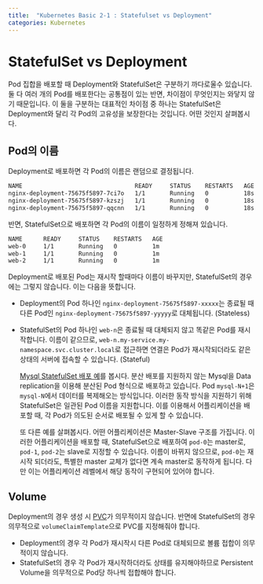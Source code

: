 ```yaml
---
title:  "Kubernetes Basic 2-1 : Statefulset vs Deployment"
categories: Kubernetes
---
```


# StatefulSet vs Deployment

Pod 집합을 배포할 때 Deployment와 StatefulSet은 구분하기 까다로울수 있습니다. 둘 다 여러 개의 Pod를 배포한다는 공통점이 있는 반면, 차이점이 무엇인지는 와닿지 않기 때문입니다. 이 둘을 구분하는 대표적인 차이점 중 하나는 StatefulSet은 Deployment와 달리 각 Pod의 고유성을 보장한다는 것입니다. 어떤 것인지 살펴봅시다.

## Pod의 이름

Deployment로 배포하면 각 Pod의 이름은 랜덤으로 결정됩니다.

```bash
NAME                                READY     STATUS    RESTARTS   AGE       LABELS
nginx-deployment-75675f5897-7ci7o   1/1       Running   0          18s       app=nginx,pod-template-hash=3123191453
nginx-deployment-75675f5897-kzszj   1/1       Running   0          18s       app=nginx,pod-template-hash=3123191453
nginx-deployment-75675f5897-qqcnn   1/1       Running   0          18s       app=nginx,pod-template-hash=3123191453
```

반면, StatefulSet으로 배포하면 각 Pod의 이름이 일정하게 정해져 있습니다.

```bash
NAME      READY     STATUS    RESTARTS   AGE
web-0     1/1       Running   0          1m
web-1     1/1       Running   0          1m
web-2     1/1       Running   0          1m
```

Deployment로 배포된 Pod는 재시작 할때마다 이름이 바꾸지만, StatefulSet의 경우에는 그렇지 않습니다. 이는 다음을 뜻합니다.

- Deployment의 Pod 하나인 `nginx-deployment-75675f5897-xxxxx`는 종료될 때 다른 Pod인 `nginx-deployment-75675f5897-yyyyy`로 대체됩니다. (Stateless)
- StatefulSet의 Pod 하나인 `web-n`은 종료될 때 대체되지 않고 똑같은 Pod를 재시작합니다. 이름이 같으므로, `web-n.my-service.my-namespace.svc.cluster.local`로 접근하면 연결은 Pod가 재시작되더라도 같은 상태의 서버에 접속할 수 있습니다. (Stateful)  
  
  [Mysql StatefulSet 배포 예](https://kubernetes.io/docs/tasks/run-application/run-replicated-stateful-application/#understanding-stateful-pod-initialization)를 봅시다. 분산 배포를 지원하지 않는 Mysql을 Data replication을 이용해 분산된 Pod 형식으로 배포하고 있습니다. Pod `mysql-N+1`은 `mysql-N`에서 데이터를 복제해오는 방식입니다. 이러한 동작 방식을 지원하기 위해 StatefulSet은 일관된 Pod 이름을 지원합니다. 이를 이용해서 어플리케이션을 배포할 때, 각 Pod가 의도된 순서로 배포될 수 있게 할 수 있습니다.  
  
  또 다른 예를 살펴봅시다. 어떤 어플리케이션은 Master-Slave 구조를 가집니다. 이러한 어플리케이션을 배포할 때, StatefulSet으로 배포하여 `pod-0`는 master로, `pod-1`, `pod-2`는 slave로 지정할 수 있습니다. 이름이 바뀌지 않으므로, `pod-0`는 재시작 되더라도, 특별한 master 교체가 없다면 계속 master로 동작하게 됩니다. 다만 이는 어플리케이션 레벨에서 해당 동작이 구현되어 있어야 합니다.

## Volume

Deployment의 경우 생성 시 [PVC](###PersistentVolumeClaim)가 의무적이지 않습니다. 반면에 StatefulSet의 경우 의무적으로 `volumeClaimTemplate`으로 PVC를 지정해줘야 합니다.

- Deployment의 경우 각 Pod가 재시작시 다른 Pod로 대체되므로 볼륨 접합이 의무적이지 않습니다.
- StatefulSet의 경우 각 Pod가 재시작하더라도 상태를 유지해야하므로 Persistent Volume을 의무적으로 Pod당 하나씩 접합해야 합니다.